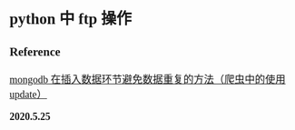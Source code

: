 <font size=4 face='楷体'>

## python 中 ftp 操作

### Reference

[mongodb 在插入数据环节避免数据重复的方法（爬虫中的使用 update）](https://www.cnblogs.com/knighterrant/p/10920308.html)

**2020.5.25**
